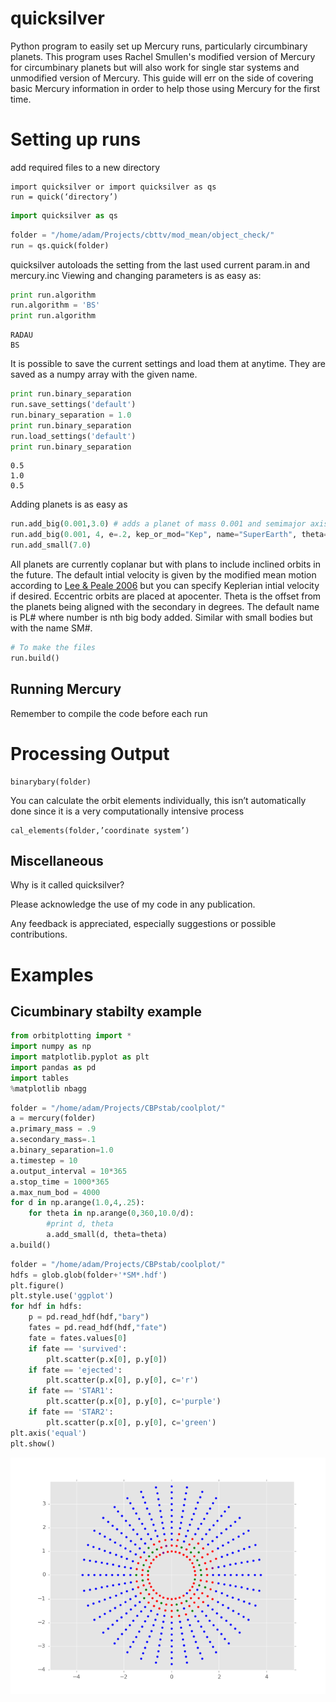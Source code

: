 # quicksilver
Python program to easily set up Mercury runs, particularly circumbinary planets.
This program uses Rachel Smullen's modified version of Mercury for circumbinary planets but will also work for single star systems and unmodified version of Mercury. 
This guide will err on the side of covering basic Mercury information in order to help those using Mercury for the first time.

Setting up runs
===========
add required files to a new directory
```
import quicksilver or import quicksilver as qs
run = quick(‘directory’)
```

```python
import quicksilver as qs
```


```python
folder = "/home/adam/Projects/cbttv/mod_mean/object_check/"
run = qs.quick(folder)
```

quicksilver autoloads the setting from the last used current param.in and mercury.inc
Viewing and changing parameters is as easy as:


```python
print run.algorithm
run.algorithm = 'BS'
print run.algorithm
```

    RADAU
    BS


It is possible to save the current settings and load them at anytime.
They are saved as a numpy array with the given name.


```python
print run.binary_separation
run.save_settings('default')
run.binary_separation = 1.0
print run.binary_separation
run.load_settings('default')
print run.binary_separation
```

    0.5
    1.0
    0.5


Adding planets is as easy as


```python
run.add_big(0.001,3.0) # adds a planet of mass 0.001 and semimajor axis of 3
run.add_big(0.001, 4, e=.2, kep_or_mod="Kep", name="SuperEarth", theta=30)
run.add_small(7.0)
```

All planets are currently coplanar but with plans to include inclined orbits in the future. The default intial velocity is given by the modified mean motion according to [Lee & Peale 2006](http://adsabs.harvard.edu/abs/2006Icar..184..573L) but you can specify Keplerian intial velocity if desired. Eccentric orbits are placed at apocenter. Theta is the offset from the planets being aligned with the secondary in degrees. The default name is PL# where number is nth big body added. Similar with small bodies but with the name SM#.


```python
# To make the files
run.build()
```

Running Mercury
-----
Remember to compile the code before each run


Processing Output
==========
```
binarybary(folder)
```
You can calculate the orbit elements individually, this isn’t automatically done since it is a very computationally intensive process
```
cal_elements(folder,’coordinate system’)
```



Miscellaneous
-----
Why is it called quicksilver?

Please acknowledge the use of my code in any publication.

Any feedback is appreciated, especially suggestions or possible contributions.

Examples
==========

Cicumbinary stabilty example
-----

```python
from orbitplotting import *
import numpy as np
import matplotlib.pyplot as plt
import pandas as pd
import tables
%matplotlib nbagg
```


```python
folder = "/home/adam/Projects/CBPstab/coolplot/"
a = mercury(folder)
a.primary_mass = .9
a.secondary_mass=.1
a.binary_separation=1.0
a.timestep = 10
a.output_interval = 10*365
a.stop_time = 1000*365
a.max_num_bod = 4000
for d in np.arange(1.0,4,.25):
    for theta in np.arange(0,360,10.0/d):
        #print d, theta
        a.add_small(d, theta=theta)
a.build()
```


```python
folder = "/home/adam/Projects/CBPstab/coolplot/"
hdfs = glob.glob(folder+'*SM*.hdf')
plt.figure()
plt.style.use('ggplot')
for hdf in hdfs:
    p = pd.read_hdf(hdf,"bary")
    fates = pd.read_hdf(hdf,"fate")
    fate = fates.values[0]
    if fate == 'survived':
        plt.scatter(p.x[0], p.y[0])
    if fate == 'ejected':
        plt.scatter(p.x[0], p.y[0], c='r')
    if fate == 'STAR1':
        plt.scatter(p.x[0], p.y[0], c='purple')
    if fate == 'STAR2':
        plt.scatter(p.x[0], p.y[0], c='green')
plt.axis('equal')
plt.show()
```
![example1](example1.png)


